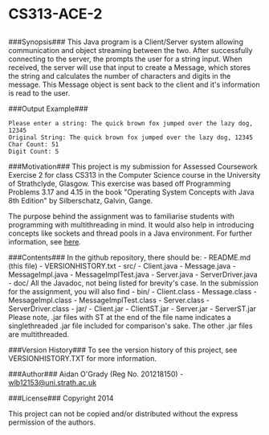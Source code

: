 CS313-ACE-2
===========
##
###Synopsis###
This Java program is a Client/Server system allowing communication and object
streaming between the two. After successfully connecting to the server, the
prompts the user for a string input. When received, the server will use that
input to create a Message, which stores the string and calculates the number of
characters and digits in the message. This Message object is sent back to the
client and it's information is read to the user.

###Output Example###
```
Please enter a string: The quick brown fox jumped over the lazy dog, 12345
Original String: The quick brown fox jumped over the lazy dog, 12345
Char Count: 51
Digit Count: 5
```

###Motivation###
This project is my submission for Assessed Coursework Exercise 2 for class CS313
in the Computer Science course in the University of Strathclyde, Glasgow. This
exercise was based off Programming Problems 3.17 and 4.15 in the book "Operating
System Concepts with Java 8th Edition" by Silberschatz, Galvin, Gange.

The purpose behind the assignment was to familiarise students with programming
with multithreading in mind. It would also help in introducing concepts like
sockets and thread pools in a Java environment. For further information, see
[here](http://classes.myplace.strath.ac.uk/mod/assign/view.php?id=481288).

###Contents###
In the github repository, there should be:
	-	README.md (this file)
	-	VERSIONHISTORY.txt
	- 	src/
		-	Client.java
		-	Message.java
		-	MessageImpl.java
		-	MessageImplTest.java
		-	Server.java
		-	ServerDriver.java
	-	doc/
		All the Javadoc, not being listed for brevity's case.
In the submission for the assignment, you will also find
	- bin/
		- Client.class
		- Message.class
		- MessageImpl.class
		- MessageImplTest.class
		- Server.class
		- ServerDriver.class
	- jar/
		- Client.jar
		- ClientST.jar
		- Server.jar
		- ServerST.jar
Please note, .jar files with ST at the end of the file name indicates a
singlethreaded .jar file included for comparison's sake. The other .jar files
are multithreaded.

###Version History###
To see the version history of this project, see VERSIONHISTORY.TXT for more
information.

###Author###
Aidan O'Grady (Reg No. 201218150) - wlb12153@uni.strath.ac.uk

###License###
Copyright 2014 

This project can not be copied and/or distributed without the express permission
of the authors.

